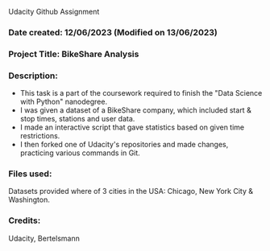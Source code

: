 Udacity Github Assignment

### Date created: 12/06/2023 (Modified on 13/06/2023)

### Project Title: BikeShare Analysis

### Description:
 - This task is a part of the coursework required to finish the "Data Science with Python" nanodegree. 
 - I was given a dataset of a BikeShare company, which included start & stop times, stations and user data.
 - I made an interactive script that gave statistics based on given time restrictions.
 - I then forked one of Udacity's repositories and made changes, practicing various commands in Git.

### Files used:
Datasets provided where of 3 cities in the USA: Chicago, New York City & Washington. 

### Credits:
Udacity, Bertelsmann

